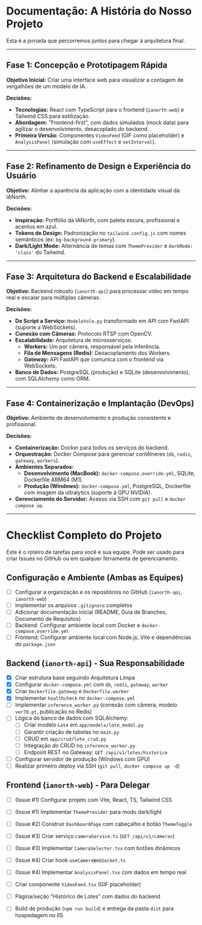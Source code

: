 # Documentação: A História do Nosso Projeto

Esta é a jornada que percorremos juntos para chegar à arquitetura final.

---

## Fase 1: Concepção e Prototipagem Rápida

**Objetivo Inicial:** Criar uma interface web para visualizar a contagem de vergalhões de um modelo de IA.

**Decisões:**

- **Tecnologias:** React com TypeScript para o frontend (`ianorth-web`) e Tailwind CSS para estilização.
- **Abordagem:** "Frontend-first", com dados simulados (mock data) para agilizar o desenvolvimento, desacoplado do backend.
- **Primeira Versão:** Componentes `VideoFeed` (GIF como placeholder) e `AnalysisPanel` (simulação com `useEffect` e `setInterval`).

---

## Fase 2: Refinamento de Design e Experiência do Usuário

**Objetivo:** Alinhar a aparência da aplicação com a identidade visual da IANorth.

**Decisões:**

- **Inspiração:** Portfólio da IANorth, com paleta escura, profissional e acentos em azul.
- **Tokens de Design:** Padronização no `tailwind.config.js` com nomes semânticos (ex: `bg-background-primary`).
- **Dark/Light Mode:** Alternância de temas com `ThemeProvider` e `darkMode: 'class'` do Tailwind.

---

## Fase 3: Arquitetura do Backend e Escalabilidade

**Objetivo:** Backend robusto (`ianorth-api`) para processar vídeo em tempo real e escalar para múltiplas câmeras.

**Decisões:**

- **De Script a Serviço:** `ModeloYolo.py` transformado em API com FastAPI (suporte a WebSockets).
- **Conexão com Câmeras:** Protocolo RTSP com OpenCV.
- **Escalabilidade:** Arquitetura de microsserviços:
  - **Workers:** Um por câmera, responsável pela inferência.
  - **Fila de Mensagens (Redis):** Desacoplamento dos Workers.
  - **Gateway:** API FastAPI que comunica com o frontend via WebSockets.
- **Banco de Dados:** PostgreSQL (produção) e SQLite (desenvolvimento), com SQLAlchemy como ORM.

---

## Fase 4: Containerização e Implantação (DevOps)

**Objetivo:** Ambiente de desenvolvimento e produção consistente e profissional.

**Decisões:**

- **Containerização:** Docker para todos os serviços do backend.
- **Orquestração:** Docker Compose para gerenciar contêineres (`db`, `redis`, `gateway`, `workers`).
- **Ambientes Separados:**
  - **Desenvolvimento (MacBook):** `docker-compose.override.yml`, SQLite, Dockerfile ARM64 (M1).
  - **Produção (Windows):** `docker-compose.yml`, PostgreSQL, Dockerfile com imagem da ultralytics (suporte à GPU NVIDIA).
- **Gerenciamento do Servidor:** Acesso via SSH com `git pull` e `docker compose up`.

---

# Checklist Completo do Projeto

Este é o roteiro de tarefas para você e sua equipe. Pode ser usado para criar Issues no GitHub ou em qualquer ferramenta de gerenciamento.

## Configuração e Ambiente (Ambas as Equipes)

- [ ] Configurar a organização e os repositórios no GitHub (`ianorth-api`, `ianorth-web`)
- [ ] Implementar os arquivos `.gitignore` completos
- [ ] Adicionar documentação inicial (README, Guia de Branches, Documento de Requisitos)
- [ ] Backend: Configurar ambiente local com Docker e `docker-compose.override.yml`
- [ ] Frontend: Configurar ambiente local com Node.js, Vite e dependências do `package.json`

## Backend (`ianorth-api`) - Sua Responsabilidade

- [x] Criar estrutura base seguindo Arquitetura Limpa
- [x] Configurar `docker-compose.yml` com `db`, `redis`, `gateway`, `worker`
- [x] Criar `Dockerfile.gateway` e `Dockerfile.worker`
- [x] Implementar `healthcheck` no `docker-compose.yml`
- [ ] Implementar `inference_worker.py` (conexão com câmera, modelo `ver70.pt`, publicação no Redis)
- [ ] Lógica do banco de dados com SQLAlchemy:
  - [ ] Criar modelo `Lote` em `app/models/lote_model.py`
  - [ ] Garantir criação de tabelas no `main.py`
  - [ ] CRUD em `app/crud/lote_crud.py`
  - [ ] Integração do CRUD no `inference_worker.py`
  - [ ] Endpoint REST no Gateway: `GET /api/v1/lotes/historico`
- [ ] Configurar servidor de produção (Windows com GPU)
- [ ] Realizar primeiro deploy via SSH (`git pull`, `docker compose up -d`)

## Frontend (`ianorth-web`) - Para Delegar

- [ ] (Issue #1) Configurar projeto com Vite, React, TS, Tailwind CSS
- [ ] (Issue #1) Implementar `ThemeProvider` para modo dark/light
- [ ] (Issue #2) Construir `DashboardPage` com cabeçalho e botão `ThemeToggle`
- [ ] (Issue #3) Criar serviço `cameraService.ts` (`GET /api/v1/cameras`)
- [ ] (Issue #3) Implementar `CameraSelector.tsx` com botões dinâmicos
- [ ] (Issue #4) Criar hook `useCameraWebSocket.ts`
- [ ] (Issue #4) Implementar `AnalysisPanel.tsx` com dados em tempo real
- [ ] Criar componente `VideoFeed.tsx` (GIF placeholder)
- [ ] Página/seção "Histórico de Lotes" com dados do backend
- [ ] Build de produção (`npm run build`) e entrega da pasta `dist` para hospedagem no IIS


